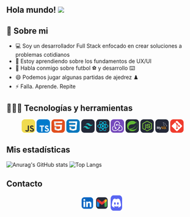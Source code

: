 ## Hola mundo! <img src="https://github.com/TheDudeThatCode/TheDudeThatCode/blob/master/Assets/Hi.gif?raw=true" width=35/>

## 📖 Sobre mi

- 💻 Soy un desarrollador Full Stack enfocado en crear soluciones a problemas cotidianos
- 🌱 Estoy aprendiendo sobre los fundamentos de UX/UI
- 💬 Habla conmigo sobre futbol ⚽ y desarrollo ⌨️
- 😄 Podemos jugar algunas partidas de ajedrez ♟️
- ⚡ Falla. Aprende. Repite

## 👨🏻‍💻 Tecnologías y herramientas

<p align="center">
<img src="https://raw.githubusercontent.com/tandpfun/skill-icons/65dea6c4eaca7da319e552c09f4cf5a9a8dab2c8/icons/JavaScript.svg" width=35>
<img src="https://raw.githubusercontent.com/tandpfun/skill-icons/65dea6c4eaca7da319e552c09f4cf5a9a8dab2c8/icons/TypeScript.svg" width=35>
<img src="https://raw.githubusercontent.com/tandpfun/skill-icons/65dea6c4eaca7da319e552c09f4cf5a9a8dab2c8/icons/HTML.svg" width=35>
<img src="https://raw.githubusercontent.com/tandpfun/skill-icons/65dea6c4eaca7da319e552c09f4cf5a9a8dab2c8/icons/CSS.svg" width=35>
<img src="https://raw.githubusercontent.com/tandpfun/skill-icons/65dea6c4eaca7da319e552c09f4cf5a9a8dab2c8/icons/TailwindCSS-Dark.svg" width=35>
<img src="https://raw.githubusercontent.com/tandpfun/skill-icons/65dea6c4eaca7da319e552c09f4cf5a9a8dab2c8/icons/React-Dark.svg" width=35>
<img src="https://raw.githubusercontent.com/tandpfun/skill-icons/65dea6c4eaca7da319e552c09f4cf5a9a8dab2c8/icons/Redux.svg" width=35>
<img src="https://raw.githubusercontent.com/tandpfun/skill-icons/65dea6c4eaca7da319e552c09f4cf5a9a8dab2c8/icons/Spring-Dark.svg" width=35>
<img src="https://raw.githubusercontent.com/tandpfun/skill-icons/65dea6c4eaca7da319e552c09f4cf5a9a8dab2c8/icons/NodeJS-Dark.svg" width=35>
<img src="https://raw.githubusercontent.com/tandpfun/skill-icons/65dea6c4eaca7da319e552c09f4cf5a9a8dab2c8/icons/MySQL-Dark.svg" width=35>
<img src="https://raw.githubusercontent.com/tandpfun/skill-icons/65dea6c4eaca7da319e552c09f4cf5a9a8dab2c8/icons/Git.svg" width=35>
</p>

## Mis estadísticas

![Anurag's GitHub stats](https://github-readme-stats.vercel.app/api?username=nicolasjitorres&hide=contribs,prs&show=prs_merged&theme=dark&show_icons=true&include_all_commits=true)
![Top Langs](https://github-readme-stats.vercel.app/api/top-langs/?username=nicolasjitorres&layout=compact&theme=dark)


## Contacto

<p align="center">
<a href="https://https://www.linkedin.com/in/nicolasjitorres/" target="blank"><img align="center" src="https://raw.githubusercontent.com/tandpfun/skill-icons/65dea6c4eaca7da319e552c09f4cf5a9a8dab2c8/icons/LinkedIn.svg" alt="nicolasjitorres" height="30" width="30" /></a>&nbsp;
<a href="mailto:nicoignacio123@gmail.com" target="blank"><img align="center" src="https://raw.githubusercontent.com/tandpfun/skill-icons/65dea6c4eaca7da319e552c09f4cf5a9a8dab2c8/icons/Gmail-Dark.svg" alt="nicoignacio123" height="30" width="30" /></a>&nbsp;
<a href="http://discord.com/users/nicotorres1123" target="blank"><img align="center" src="https://raw.githubusercontent.com/tandpfun/skill-icons/65dea6c4eaca7da319e552c09f4cf5a9a8dab2c8/icons/Discord.svg" alt="apoorv#4040" height="40" width="30" /></a>&nbsp;